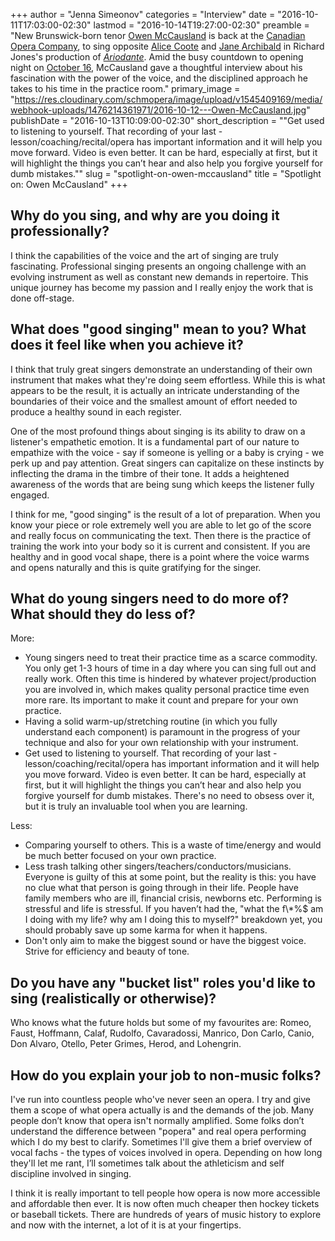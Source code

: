 +++
author = "Jenna Simeonov"
categories = "Interview"
date = "2016-10-11T17:03:00-02:30"
lastmod = "2016-10-14T19:27:00-02:30"
preamble = "New Brunswick-born tenor [Owen McCausland](/scene/people/owen-mccausland/) is back at the [Canadian Opera Company](/scene/companies/canadian-opera-company/), to sing opposite [Alice Coote](/talking-with-singers-alice-coote/) and [Jane Archibald](/scene/people/jane-archibald/) in Richard Jones's production of [*Ariodante*](http://www.coc.ca/PerformancesAndTickets/1617Season/Ariodante.aspx). Amid the busy countdown to opening night on [October 16](http://www.coc.ca/PerformancesAndTickets/1617Season/Ariodante.aspx), McCausland gave a thoughtful interview about his fascination with the power of the voice, and the disciplined approach he takes to his time in the practice room."
primary_image = "https://res.cloudinary.com/schmopera/image/upload/v1545409169/media/webhook-uploads/1476214361971/2016-10-12---Owen-McCausland.jpg"
publishDate = "2016-10-13T10:09:00-02:30"
short_description = "&quot;Get used to listening to yourself. That recording of your last - lesson/coaching/recital/opera has important information and it will help you move forward. Video is even better. It can be hard, especially at first, but it will highlight the things you can’t hear and also help you forgive yourself for dumb mistakes.&quot;"
slug = "spotlight-on-owen-mccausland"
title = "Spotlight on: Owen McCausland"
+++

## Why do you sing, and why are you doing it professionally?

I think the capabilities of the voice and the art of singing are truly fascinating. Professional singing presents an ongoing challenge with an evolving instrument as well as constant new demands in repertoire. This unique journey has become my passion and I really enjoy the work that is done off-stage.

## What does "good singing" mean to you? What does it feel like when you achieve it?

I think that truly great singers demonstrate an understanding of their own instrument that makes what they're doing seem effortless. While this is what appears to be the result, it is actually an intricate understanding of the boundaries of their voice and the smallest amount of effort needed to produce a healthy sound in each register. 

One of the most profound things about singing is its ability to draw on a listener's empathetic emotion. It is a fundamental part of our nature to empathize with the voice - say if someone is yelling or a baby is crying - we perk up and pay attention. Great singers can capitalize on these instincts by inflecting the drama in the timbre of their tone. It adds a heightened awareness of the words that are being sung which keeps the listener fully engaged. 

I think for me, "good singing" is the result of a lot of preparation. When you know your piece or role extremely well you are able to let go of the score and really focus on communicating the text. Then there is the practice of training the work into your body so it is current and consistent. If you are healthy and in good vocal shape, there is a point where the voice warms and opens naturally and this is quite gratifying for the singer. 

## What do young singers need to do more of? What should they do less of?

More:

<ul class="nospace">

<li>Young singers need to treat their practice time as a scarce commodity. You only get 1-3 hours of time in a day where you can sing full out and really work. Often this time is hindered by whatever project/production you are involved in, which makes quality personal practice time even more rare. Its important to make it count and prepare for your own practice.  
<li>Having a solid warm-up/stretching routine (in which you fully understand each component) is paramount in the progress of your technique and also for your own relationship with your instrument. 
<li>Get used to listening to yourself. That recording of your last - lesson/coaching/recital/opera has important information and it will help you move forward. Video is even better. It can be hard, especially at first, but it will highlight the things you can’t hear and also help you forgive yourself for dumb mistakes. There's no need to obsess over it, but it is truly an invaluable tool when you are learning.

</ul>

Less:

<ul class="nospace">

<li>Comparing yourself to others. This is a waste of time/energy and would be much better focused on your own practice. 
<li>Less trash talking other singers/teachers/conductors/musicians. Everyone is guilty of this at some point, but the reality is this: you have no clue what that person is going through in their life. People have family members who are ill, financial crisis, newborns etc. Performing is stressful and life is stressful. If you haven’t had the, "what the f\*%$ am I doing with my life? why am I doing this to myself?" breakdown yet, you should probably save up some karma for when it happens. 
<li>Don't only aim to make the biggest sound or have the biggest voice. Strive for efficiency and beauty of tone. 

</ul>

## Do you have any "bucket list" roles you'd like to sing (realistically or otherwise)?

Who knows what the future holds but some of my favourites are: Romeo, Faust, Hoffmann, Calaf, Rudolfo, Cavaradossi, Manrico, Don Carlo, Canio, Don Alvaro, Otello, Peter Grimes, Herod, and Lohengrin.

## How do you explain your job to non-music folks?

I've run into countless people who've never seen an opera. I try and give them a scope of what opera actually is and the demands of the job. Many people don’t know that opera isn't normally amplified. Some folks don’t understand the difference between "popera" and real opera performing which I do my best to clarify. Sometimes I'll give them a brief overview of vocal fachs - the types of voices involved in opera. Depending on how long they'll let me rant, I’ll sometimes talk about the athleticism and self discipline involved in singing. 

I think it is really important to tell people how opera is now more accessible and affordable then ever. It is now often much cheaper then hockey tickets or baseball tickets. There are hundreds of years of music history to explore and now with the internet, a lot of it is at your fingertips. 
